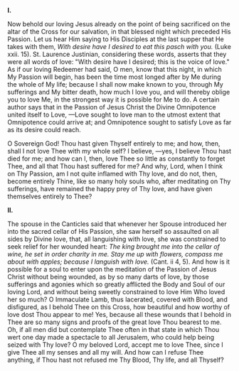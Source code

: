 
**I\.**

Now behold our loving Jesus already on the point of being sacrificed on the altar of the Cross for our salvation, in that blessed night which preceded His Passion. Let us hear Him saying to His Disciples at the last supper that He takes with them, *With desire have I desired to eat this pasch with you.* (Luke xxii. 15). St. Laurence Justinian, considering these words, asserts that they were all words of love: \"With desire have I desired; this is the voice of love.\" As if our loving Redeemer had said, O men, know that this night, in which My Passion will begin, has been the time most longed after by Me during the whole of My life; because I shall now make known to you, through My sufferings and My bitter death, how much I love you, and will thereby oblige you to love Me, in the strongest way it is possible for Me to do. A certain author says that in the Passion of Jesus Christ the Divine Omnipotence united itself to Love, —Love sought to love man to the utmost extent that Omnipotence could arrive at; and Omnipotence sought to satisfy Love as far as its desire could reach.

O Sovereign God! Thou hast given Thyself entirely to me; and how, then, shall I not love Thee with my whole self? I believe, —yes, I believe Thou hast died for me; and how can I, then, love Thee so little as constantly to forget Thee, and all that Thou hast suffered for me? And why, Lord, when I think on Thy Passion, am I not quite inflamed with Thy love, and do not, then, become entirely Thine, like so many holy souls who, after meditating on Thy sufferings, have remained the happy prey of Thy love, and have given themselves entirely to Thee?

**II\.**

The spouse in the Canticles said that whenever her Spouse introduced her into the sacred cellar of His Passion, she saw herself so assaulted on all sides by Divine love, that, all languishing with love, she was constrained to seek relief for her wounded heart: *The king brought me into the cellar of wine, he set in order charity in me. Stay me up with flowers, compass me about with apples; because I languish with love.* (Cant. ii 4, 5). And how is it possible for a soul to enter upon the meditation of the Passion of Jesus Christ without being wounded, as by so many darts of love, by those sufferings and agonies which so greatly afflicted the Body and Soul of our loving Lord, and without being sweetly constrained to love Him Who loved her so much? O Immaculate Lamb, thus lacerated, covered with Blood, and disfigured, as I behold Thee on this Cross, how beautiful and how worthy of love dost Thou appear to me! Yes, because all these wounds that I behold in Thee are so many signs and proofs of the great love Thou bearest to me. Oh, if all men did but contemplate Thee often in that state in which Thou wert one day made a spectacle to all Jerusalem, who could help being seized with Thy love? O my beloved Lord, accept me to love Thee, since I give Thee all my senses and all my will. And how can I refuse Thee anything, if Thou hast not refused me Thy Blood, Thy life, and all Thyself?

